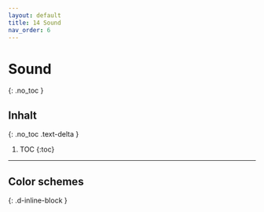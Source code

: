 ```yaml
---
layout: default
title: 14 Sound
nav_order: 6
---
```


# Sound
{: .no_toc }

## Inhalt
{: .no_toc .text-delta }

1. TOC
{:toc}

---

## Color schemes
{: .d-inline-block }


